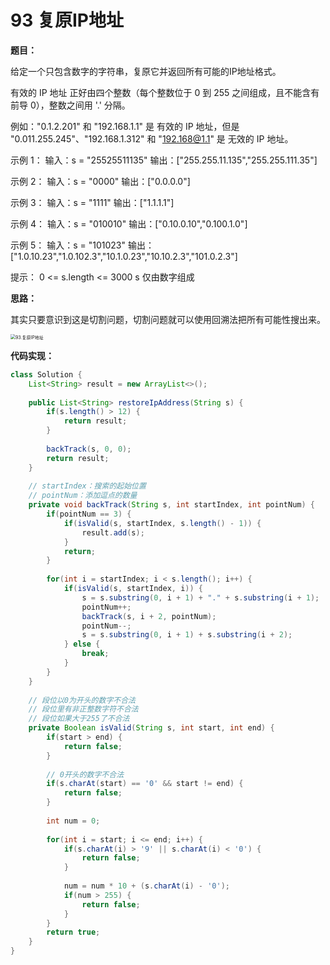 # 93 复原IP地址

**题目：**

给定一个只包含数字的字符串，复原它并返回所有可能的IP地址格式。

有效的 IP 地址 正好由四个整数（每个整数位于 0 到 255 之间组成，且不能含有前导 0），整数之间用 '.' 分隔。



例如："0.1.2.201" 和 "192.168.1.1" 是 有效的 IP 地址，但是 "0.011.255.245"、"192.168.1.312" 和 "192.168@1.1" 是 无效的 IP 地址。

示例 1： 输入：s = "25525511135" 输出：["255.255.11.135","255.255.111.35"]

示例 2： 输入：s = "0000" 输出：["0.0.0.0"]

示例 3： 输入：s = "1111" 输出：["1.1.1.1"]

示例 4： 输入：s = "010010" 输出：["0.10.0.10","0.100.1.0"]

示例 5： 输入：s = "101023" 输出：["1.0.10.23","1.0.102.3","10.1.0.23","10.10.2.3","101.0.2.3"]

提示： 0 <= s.length <= 3000 s 仅由数字组成



**思路：**

其实只要意识到这是切割问题，切割问题就可以使用回溯法把所有可能性搜出来。

<img src="https://img-blog.csdnimg.cn/20201123203735933.png" alt="93.复原IP地址" style="zoom: 50%;" />



**代码实现：**

```java
class Solution {
    List<String> result = new ArrayList<>();
    
    public List<String> restoreIpAddress(String s) {
        if(s.length() > 12) {
            return result;
        }
        
        backTrack(s, 0, 0);
        return result;
    }
    
    // startIndex：搜索的起始位置
    // pointNum：添加逗点的数量
    private void backTrack(String s, int startIndex, int pointNum) {
        if(pointNum == 3) {
            if(isValid(s, startIndex, s.length() - 1)) {
                result.add(s);
            }
            return;
        }
        
        for(int i = startIndex; i < s.length(); i++) {
            if(isValid(s, startIndex, i)) {
                s = s.substring(0, i + 1) + "." + s.substring(i + 1);
                pointNum++;
                backTrack(s, i + 2, pointNum);
                pointNum--;
                s = s.substring(0, i + 1) + s.substring(i + 2);
            } else {
                break;
            }
        }
    }
    
    // 段位以0为开头的数字不合法
    // 段位里有非正整数字符不合法
    // 段位如果大于255了不合法
    private Boolean isValid(String s, int start, int end) {
        if(start > end) {
            return false;
        }
        
        // 0开头的数字不合法
        if(s.charAt(start) == '0' && start != end) {
            return false;
        }
        
        int num = 0;
        
        for(int i = start; i <= end; i++) {
            if(s.charAt(i) > '9' || s.charAt(i) < '0') {
                return false;
            }
            
            num = num * 10 + (s.charAt(i) - '0');
            if(num > 255) {
                return false;
            }
        }
        return true;
    }
}
```

